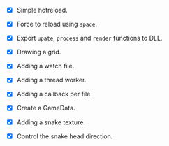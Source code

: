 - [x] Simple hotreload.
- [x] Force to reload using `space`.
- [x] Export `upate`, `process` and `render` functions to DLL.
- [x] Drawing a grid.
- [x] Adding a watch file.
- [x] Adding a thread worker.
- [x] Adding a callback per file.
- [x] Create a GameData.
- [x] Adding a snake texture.
- [x] Control the snake head direction.

